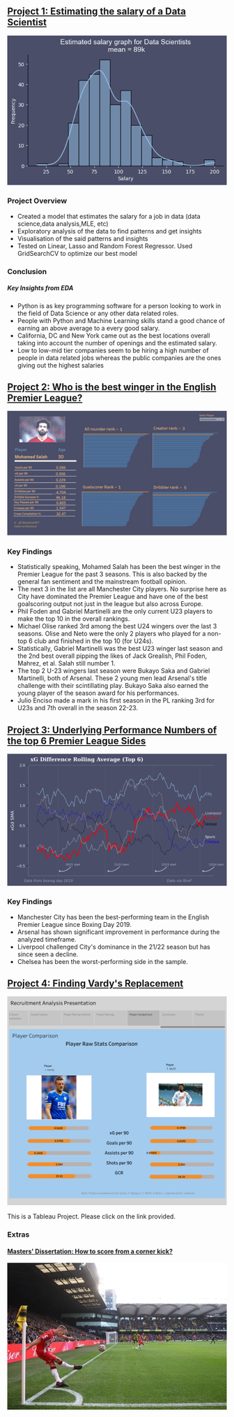 ## [Project 1: Estimating the salary of a Data Scientist](https://github.com/WasiShaikh977/Data-Science-Salary-model)
![](/images/salary.png)

### Project Overview
- Created a model that estimates the salary for a job in data (data science,data analysis,MLE, etc)
- Exploratory analysis of the data to find patterns and get insights
- Visualisation of the said patterns and insights
- Tested on Linear, Lasso and Random Forest Regressor. Used GridSearchCV to optimize our best model

### Conclusion
##### Key Insights from EDA
- Python is as key programming software for a person looking to work in the field of Data Science or any other data related roles.
- People with Python and Machine Learning skills stand a good chance of earning an above average to a every good salary.
- California, DC and New York came out as the best locations overall taking into account the number of openings and the estimated salary.
- Low to low-mid tier companies seem to be hiring a high number of people in data related jobs whereas the public companies are the ones giving out the highest salaries


## [Project 2: Who is the best winger in the English Premier League?](https://github.com/WasiShaikh977/PL-Wingers-Weighted-index)
![](/images/SalahReport.jpg)

### Key Findings
- Statistically speaking, Mohamed Salah has been the best winger in the Premier League for the past 3 seasons. This is also backed by the general fan sentiment and the mainstream football opinion.
- The next 3 in the list are all Manchester City players. No surprise here as City have dominated the Premier League and have one of the best goalscoring output not just in the league but also across Europe.
- Phil Foden and Gabriel Martinelli are the only current U23 players to make the top 10 in the overall rankings.
- Michael Olise ranked 3rd among the best U24 wingers over the last 3 seasons. Olise and Neto were the only 2 players who played for a non-top 6 club and finished in the top 10 (for U24s).
- Statistically, Gabriel Martinelli was the best U23 winger last season and the 2nd best overall pipping the likes of Jack Grealish, Phil Foden, Mahrez, et al. Salah still number 1.
- The top 2 U-23 wingers last season were Bukayo Saka and Gabriel Martinelli, both of Arsenal. These 2 young men lead Arsenal's title challenge with their scintillating play. Bukayo Saka also earned the young player of the season award for his performances.
- Julio Enciso made a mark in his first season in the PL ranking 3rd for U23s and 7th overall in the season 22-23.

## [Project 3: Underlying Performance Numbers of the top 6 Premier League Sides](https://github.com/WasiShaikh977/Top-6-teams-xG-SMA/tree/main)

![](/images/Top6updated.png)

### Key Findings

- Manchester City has been the best-performing team in the English Premier League since Boxing Day 2019.
- Arsenal has shown significant improvement in performance during the analyzed timeframe.
- Liverpool challenged City's dominance in the 21/22 season but has since seen a decline.
- Chelsea has been the worst-performing side in the sample.

## [Project 4: Finding Vardy's Replacement](https://public.tableau.com/app/profile/wasiuddin.shaikh8022/viz/ReplacingJamieVardy/Story1) 

![](/images/Vardy.png)

This is a Tableau Project. Please click on the link provided.

### Extras

#### [Masters' Dissertation: How to score from a corner kick?](https://medium.com/@wasi.ws453/analysis-of-attacking-corner-kicks-in-division-1-of-english-football-2f13766a30ab)

![](/images/corner.png)

